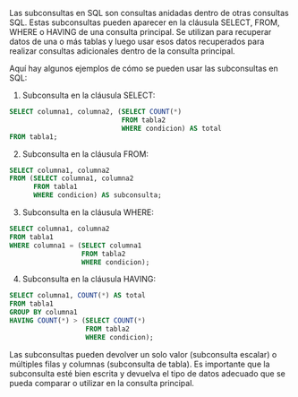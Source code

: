 Las subconsultas en SQL son consultas anidadas dentro de otras consultas SQL. Estas subconsultas pueden aparecer en la cláusula SELECT, FROM, WHERE o HAVING de una consulta principal. Se utilizan para recuperar datos de una o más tablas y luego usar esos datos recuperados para realizar consultas adicionales dentro de la consulta principal.

Aquí hay algunos ejemplos de cómo se pueden usar las subconsultas en SQL:

1. Subconsulta en la cláusula SELECT:
```sql
SELECT columna1, columna2, (SELECT COUNT(*) 
							FROM tabla2 
							WHERE condicion) AS total
FROM tabla1;
```

2. Subconsulta en la cláusula FROM:
```sql
SELECT columna1, columna2
FROM (SELECT columna1, columna2 
	  FROM tabla1 
	  WHERE condicion) AS subconsulta;
```

3. Subconsulta en la cláusula WHERE:
```sql
SELECT columna1, columna2
FROM tabla1
WHERE columna1 = (SELECT columna1 
				  FROM tabla2 
				  WHERE condicion);
```

4. Subconsulta en la cláusula HAVING:
```sql
SELECT columna1, COUNT(*) AS total
FROM tabla1
GROUP BY columna1
HAVING COUNT(*) > (SELECT COUNT(*) 
				   FROM tabla2 
				   WHERE condicion);
```

Las subconsultas pueden devolver un solo valor (subconsulta escalar) o múltiples filas y columnas (subconsulta de tabla). Es importante que la subconsulta esté bien escrita y devuelva el tipo de datos adecuado que se pueda comparar o utilizar en la consulta principal.